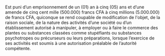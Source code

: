 Est puni d’un emprisonnement de un (01) an à cinq (05) ans et d’une amende de cinq cent mille (500.000) francs CFA à cinq millions (5.000.000) de francs CFA, quiconque se rend coupable de modification de l'objet, de la raison sociale, de la nature des activités d’une société ou d’un établissement autorisé à manipuler, à employer ou à faire le commerce des plantes ou substances classées comme stupéfiants ou substances psychotropes ou précurseurs ou leurs préparations, lorsque l’exercice de ses activités est soumis à une autorisation préalable de l’autorité compétente.